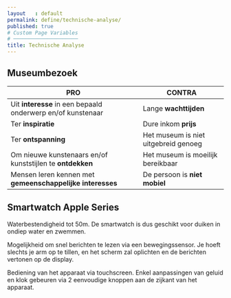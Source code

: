 ```yaml
---
layout   : default
permalink: define/technische-analyse/
published: true
# Custom Page Variables
# ─────────────────────
title: Technische Analyse
---
```


Museumbezoek
---


|PRO | CONTRA|
| --- | --- |
| Uit **interesse** in een bepaald onderwerp en/of kunstenaar | Lange **wachttijden**
| Ter **inspiratie** | Dure inkom **prijs**
| Ter **ontspanning** | Het museum is niet uitgebreid genoeg
| Om nieuwe kunstenaars en/of kunststijlen te **ontdekken** | Het museum is moeilijk bereikbaar
| Mensen leren kennen met **gemeenschappelijke interesses** | De persoon is **niet mobiel**


Smartwatch Apple Series
---

Waterbestendigheid tot 50m. De smartwatch is dus geschikt voor duiken in ondiep water en zwemmen.

Mogelijkheid om snel berichten te lezen via een bewegingssensor. Je hoeft slechts je arm op te tillen, en het scherm zal oplichten en de berichten vertonen op de display. 

Bediening van het apparaat via touchscreen. Enkel aanpassingen van geluid en klok gebeuren via 2 eenvoudige    knoppen aan de zijkant van het apparaat. 